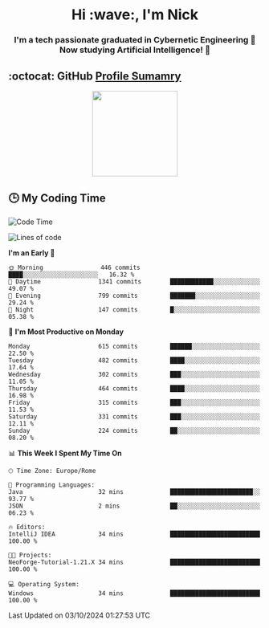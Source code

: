 <h1 align="center">Hi :wave:, I'm Nick</h1>

<h3 align="center">I'm a tech passionate graduated in Cybernetic Engineering 🤖<br>
Now studying Artificial Intelligence! 🧠</h3>


## :octocat: GitHub <a href="https://github.com/vn7n24fzkq/github-profile-summary-cards">Profile Sumamry</a>

<p align="center">
   <img style="height:170px;display:inline-block"  src="http://github-profile-summary-cards.vercel.app/api/cards/profile-details?username=CodeClimberNT&theme=github_dark" />
<!--    <img style="height:170px;display:inline-block"  src="http://github-profile-summary-cards.vercel.app/api/cards/repos-per-language?username=CodeClimberNT&theme=github_dark&exclude=" /> -->
</p>

 ## :clock3: My Coding Time 
 
<!--START_SECTION:waka-->
![Code Time](http://img.shields.io/badge/Code%20Time-372%20hrs%2010%20mins-blue)

![Lines of code](https://img.shields.io/badge/From%20Hello%20World%20I%27ve%20Written-3.1%20million%20lines%20of%20code-blue)

**I'm an Early 🐤** 

```text
🌞 Morning                446 commits         ████░░░░░░░░░░░░░░░░░░░░░   16.32 % 
🌆 Daytime                1341 commits        ████████████░░░░░░░░░░░░░   49.07 % 
🌃 Evening                799 commits         ███████░░░░░░░░░░░░░░░░░░   29.24 % 
🌙 Night                  147 commits         █░░░░░░░░░░░░░░░░░░░░░░░░   05.38 % 
```
📅 **I'm Most Productive on Monday** 

```text
Monday                   615 commits         ██████░░░░░░░░░░░░░░░░░░░   22.50 % 
Tuesday                  482 commits         ████░░░░░░░░░░░░░░░░░░░░░   17.64 % 
Wednesday                302 commits         ███░░░░░░░░░░░░░░░░░░░░░░   11.05 % 
Thursday                 464 commits         ████░░░░░░░░░░░░░░░░░░░░░   16.98 % 
Friday                   315 commits         ███░░░░░░░░░░░░░░░░░░░░░░   11.53 % 
Saturday                 331 commits         ███░░░░░░░░░░░░░░░░░░░░░░   12.11 % 
Sunday                   224 commits         ██░░░░░░░░░░░░░░░░░░░░░░░   08.20 % 
```


📊 **This Week I Spent My Time On** 

```text
🕑︎ Time Zone: Europe/Rome

💬 Programming Languages: 
Java                     32 mins             ███████████████████████░░   93.77 % 
JSON                     2 mins              ██░░░░░░░░░░░░░░░░░░░░░░░   06.23 % 

🔥 Editors: 
IntelliJ IDEA            34 mins             █████████████████████████   100.00 % 

🐱‍💻 Projects: 
NeoForge-Tutorial-1.21.X 34 mins             █████████████████████████   100.00 % 

💻 Operating System: 
Windows                  34 mins             █████████████████████████   100.00 % 
```


 Last Updated on 03/10/2024 01:27:53 UTC
<!--END_SECTION:waka-->

